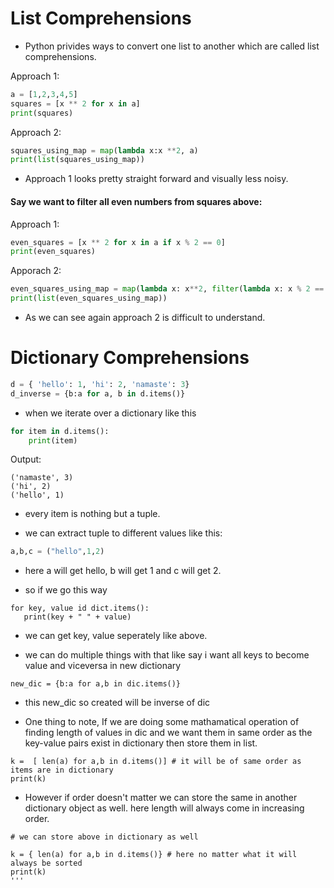 # List Comprehensions
- Python privides ways to convert one list to another which are called list comprehensions.

Approach 1:
````python
a = [1,2,3,4,5]
squares = [x ** 2 for x in a]
print(squares)
````

Approach 2:

````python
squares_using_map = map(lambda x:x **2, a)
print(list(squares_using_map))
````

- Approach 1 looks pretty straight forward and visually less noisy.

<h4> Say we want to filter all even numbers from squares above: </h4>

Approach 1:
````python
even_squares = [x ** 2 for x in a if x % 2 == 0]
print(even_squares)
````

Apporach 2:
```python
even_squares_using_map = map(lambda x: x**2, filter(lambda x: x % 2 == 0, a))
print(list(even_squares_using_map))
```

- As we can see again approach 2 is difficult to understand.

# Dictionary Comprehensions

````python
d = { 'hello': 1, 'hi': 2, 'namaste': 3}
d_inverse = {b:a for a, b in d.items()}
````

- when we iterate over a dictionary like this

```python
for item in d.items():
    print(item)
```

Output:

```
('namaste', 3)
('hi', 2)
('hello', 1)
```

- every item is nothing but a tuple.

- we can extract tuple to different values like this:
 
 ```python
a,b,c = ("hello",1,2)
 ```
 
 - here a will get hello, b will get 1 and c will get 2.
 
 - so if we go this way
 
 ```
for key, value id dict.items():
    print(key + " " + value)
 ```
 - we can get key, value seperately like above. 
 
 - we can do multiple things with that like say i want all keys to become value and viceversa in new dictionary
 
 ```
 new_dic = {b:a for a,b in dic.items()}
 ```
 
 - this new_dic so created will be inverse of dic
 
 - One thing to note, If we are doing some mathamatical operation of finding length of values in dic and we want them in same order as the key-value pairs exist
 in dictionary then store them in list. 
 
 ````
 k =  [ len(a) for a,b in d.items()] # it will be of same order as items are in dictionary
print(k)

````

- However if order doesn't matter we can store the same in another dictionary object as well. here length will always come in increasing order.

```
# we can store above in dictionary as well

k = { len(a) for a,b in d.items()} # here no matter what it will always be sorted
print(k)
'''
